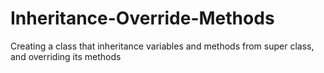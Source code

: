 # Inheritance-Override-Methods
 Creating a class that inheritance variables and methods from super class, and overriding its methods

